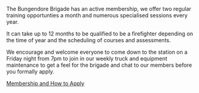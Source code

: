 The Bungendore Brigade has an active membership, we offer two regular training opportunties a month and numerous specialised sessions every year.

It can take up to 12 months to be qualified to be a firefighter depending on the time of year and the scheduling of courses and assessments.

We encourage and welcome everyone to come down to the station on a Friday night from 7pm to join in our weekly truck and equipment maintenance to get a feel for the brigade and chat to our members before you formally apply.

[Membership and How to Apply](https://nswrfsprod.service-now.com/rfsembr?id=embr_rfs_role_explorer)